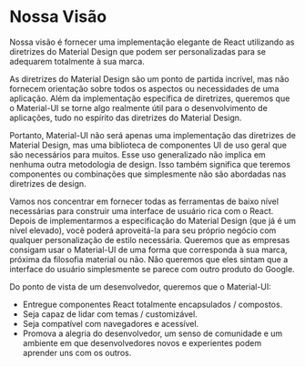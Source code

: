 # Nossa Visão

<p class="description">Nossa visão é fornecer uma implementação elegante de React utilizando as diretrizes do Material Design que podem ser personalizadas para se adequarem totalmente à sua marca.</p>

As diretrizes do Material Design são um ponto de partida incrível, mas não fornecem orientação sobre todos os aspectos ou necessidades de uma aplicação. Além da implementação específica de diretrizes, queremos que o Material-UI se torne algo realmente útil para o desenvolvimento de aplicações, tudo no espírito das diretrizes do Material Design.

Portanto, Material-UI não será apenas uma implementação das diretrizes de Material Design, mas uma biblioteca de componentes UI de uso geral que são necessários para muitos. Esse uso generalizado não implica em nenhuma outra metodologia de design. Isso também significa que teremos componentes ou combinações que simplesmente não são abordadas nas diretrizes de design.

Vamos nos concentrar em fornecer todas as ferramentas de baixo nível necessárias para construir uma interface de usuário rica com o React. Depois de implementarmos a especificação do Material Design (que já é um nível elevado), você poderá aproveitá-la para seu próprio negócio com qualquer personalização de estilo necessária. Queremos que as empresas consigam usar o Material-UI de uma forma que corresponda à sua marca, próxima da filosofia material ou não. Não queremos que eles sintam que a interface do usuário simplesmente se parece com outro produto do Google.

Do ponto de vista de um desenvolvedor, queremos que o Material-UI:

- Entregue componentes React totalmente encapsulados / compostos.
- Seja capaz de lidar com temas / customizável.
- Seja compatível com navegadores e acessível.
- Promova a alegria do desenvolvedor, um senso de comunidade e um ambiente em que desenvolvedores novos e experientes podem aprender uns com os outros.
